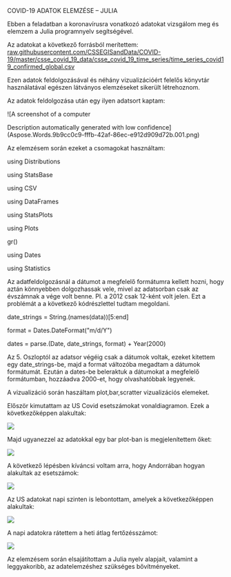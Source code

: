 ﻿COVID-19 ADATOK ELEMZÉSE – JULIA

Ebben a feladatban a koronavírusra vonatkozó adatokat vizsgálom meg és elemzem a Julia programnyelv segítségével. 

Az adatokat a következő forrásból merítettem: 
[raw.githubusercontent.com/CSSEGISandData/COVID-19/master/csse_covid_19_data/csse_covid_19_time_series/time_series_covid19_confirmed_global.csv](https://raw.githubusercontent.com/CSSEGISandData/COVID-19/master/csse_covid_19_data/csse_covid_19_time_series/time_series_covid19_confirmed_global.csv)

Ezen adatok feldolgozásával és néhány vizualizációért felelős könyvtár használatával egészen látványos elemzéseket sikerült létrehoznom.

Az adatok feldolgozása után egy ilyen adatsort kaptam: 

![A screenshot of a computer

Description automatically generated with low confidence](Aspose.Words.9b9cc0c9-fffb-42af-86ec-e912d909d72b.001.png)



Az elemzésem során ezeket a csomagokat használtam:

using Distributions

using StatsBase

using CSV

using DataFrames

using StatsPlots

using Plots

gr()

using Dates

using Statistics

Az adatfeldolgozásnál a dátumot a megfelelő formátumra kellett hozni, hogy aztán könnyebben dolgozhassak vele, mivel az adatsorban csak az évszámnak a vége volt benne. Pl. a 2012 csak 12-ként volt jelen. Ezt a problémát a  a következő kódrészlettel tudtam megoldani.

date\_strings = String.(names(data))[5:end] 

format = Dates.DateFormat("m/d/Y")

dates = parse.(Date, date\_strings, format) + Year(2000)


Az 5. Oszloptól az adatsor végéig csak a dátumok voltak, ezeket kitettem egy date\_strings-be, 
majd a format változóba megadtam a dátumok formátumát. Ezután a dates-be beleraktuk a dátumokat a megfelelő formátumban, hozzáadva 2000-et, hogy olvashatóbbak legyenek. 

A vizualizáció során haszáltam plot,bar,scratter vizualizációs elemeket.

Először kimutattam az US Covid esetszámokat vonaldiagramon. Ezek a következőképpen alakultak:

![](Aspose.Words.9b9cc0c9-fffb-42af-86ec-e912d909d72b.002.png)

Majd ugyanezzel az adatokkal egy bar plot-ban is megjelenítettem őket:

![](Aspose.Words.9b9cc0c9-fffb-42af-86ec-e912d909d72b.003.png)

A következő lépésben kíváncsi voltam arra, hogy Andorrában hogyan alakultak az esetszámok:

![](Aspose.Words.9b9cc0c9-fffb-42af-86ec-e912d909d72b.004.png)

Az US adatokat napi szinten is lebontottam, amelyek a következőképpen alakultak:

![](Aspose.Words.9b9cc0c9-fffb-42af-86ec-e912d909d72b.005.png)

A napi adatokra rátettem a heti átlag fertőzésszámot:

![](Aspose.Words.9b9cc0c9-fffb-42af-86ec-e912d909d72b.006.png)

Az elemzésem során elsajátítottam a Julia nyelv alapjait, valamint a leggyakoribb, az adatelemzéshez szükséges bővítményeket.
